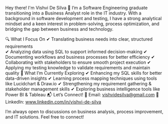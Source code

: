 Hey there! I'm Vishvi De Silva 👋
I’m a Software Engineering graduate transitioning into a Business Analyst role in the IT industry. With a background in software development and testing, I have a strong analytical mindset and a keen interest in problem-solving, process optimization, and bridging the gap between business and technology.

🔍 What I Focus On
✔ Translating business needs into clear, structured requirements <br>
✔ Analyzing data using SQL to support informed decision-making
✔ Documenting workflows and business processes for better efficiency
✔ Collaborating with stakeholders to ensure smooth project execution
✔ Applying my testing knowledge to validate requirements and maintain quality
🚀 What I’m Currently Exploring
✔ Enhancing my SQL skills for better data-driven insights
✔ Learning process mapping techniques using tools like Lucidchart & Draw.io
✔ Strengthening my requirement gathering & stakeholder management skills
✔ Exploring business intelligence tools like Power BI & Tableau
📬 Let’s Connect!
📧 Email: vishvidesilva@gmail.com
🔗 LinkedIn: www.linkedin.com/in/vishvi-de-silva

I’m always open to discussions on business analysis, process improvement, and IT solutions. Feel free to connect!

